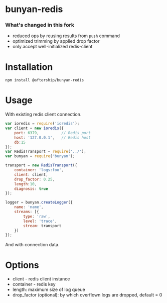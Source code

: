 bunyan-redis
============

### What's changed in this fork
* reduced ops by reusing results from `push` command
* optimized trimming by applied drop factor
* only accept well-initialized redis-client

Installation
========
```bash
npm install @aftership/bunyan-redis
```

Usage
========

With existing redis client connection.

```javascript
var ioredis = require('ioredis');
var client = new ioredis({
	port: 6379,          // Redis port
	host: '127.0.0.1',   // Redis host
	db:15
});
var RedisTransport = require('../');
var bunyan = require('bunyan');

transport = new RedisTransport({
	container: 'logs:foo',
	client: client,
	drop_factor: 0.25,
	length:10,
	diagnosis: true
});

logger = bunyan.createLogger({
	name: 'name',
	streams: [{
		type: 'raw',
		level: 'trace',
		stream: transport
	}]
});
```

And with connection data.

Options
========
* client - redis client instance
* container - redis key
* length: maximum size of log queue
* drop_factor (optional): by which overflown logs are dropped, default = 0
